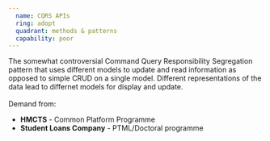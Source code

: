 ```yaml
---
  name: CQRS APIs
  ring: adopt
  quadrant: methods & patterns
  capability: poor
---
```

The somewhat controversial Command Query Responsibility Segregation pattern that uses different models to update and read information as opposed to simple CRUD on a single model. Different representations of the data lead to differnet models for display and update.
<br/><br/>Demand from: <ul><li><strong>HMCTS</strong> - Common Platform Programme</li><li><strong>Student Loans Company</strong> - PTML/Doctoral programme</li></ul>
